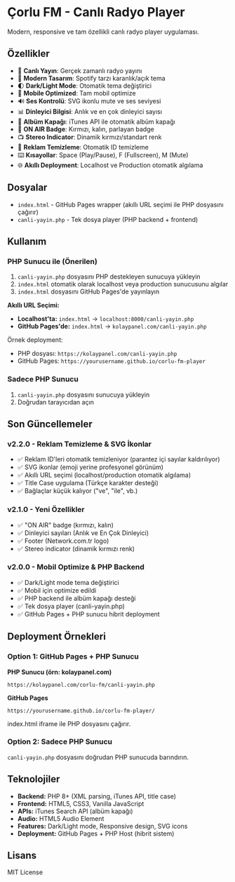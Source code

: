 # Çorlu FM - Canlı Radyo Player

Modern, responsive ve tam özellikli canlı radyo player uygulaması.

## Özellikler

- 🎵 **Canlı Yayın**: Gerçek zamanlı radyo yayını
- 🎨 **Modern Tasarım**: Spotify tarzı karanlık/açık tema
- 🌓 **Dark/Light Mode**: Otomatik tema değiştirici
- 📱 **Mobile Optimized**: Tam mobil optimize
- 🔊 **Ses Kontrolü**: SVG ikonlu mute ve ses seviyesi
- 📊 **Dinleyici Bilgisi**: Anlık ve en çok dinleyici sayısı
- 🎨 **Albüm Kapağı**: iTunes API ile otomatik albüm kapağı
- 🎯 **ON AIR Badge**: Kırmızı, kalın, parlayan badge
- 📺 **Stereo Indicator**: Dinamik kırmızı/standart renk
- 🔧 **Reklam Temizleme**: Otomatik ID temizleme
- ⌨️ **Kısayollar**: Space (Play/Pause), F (Fullscreen), M (Mute)
- 🌐 **Akıllı Deployment**: Localhost ve Production otomatik algılama

## Dosyalar

- `index.html` - GitHub Pages wrapper (akıllı URL seçimi ile PHP dosyasını çağırır)
- `canli-yayin.php` - Tek dosya player (PHP backend + frontend)

## Kullanım

### PHP Sunucu ile (Önerilen)

1. `canli-yayin.php` dosyasını PHP destekleyen sunucuya yükleyin
2. `index.html` otomatik olarak localhost veya production sunucusunu algılar
3. `index.html` dosyasını GitHub Pages'de yayınlayın

**Akıllı URL Seçimi:**
- **Localhost'ta:** `index.html` → `localhost:8000/canli-yayin.php`
- **GitHub Pages'de:** `index.html` → `kolaypanel.com/canli-yayin.php`

Örnek deployment:
- PHP dosyası: `https://kolaypanel.com/canli-yayin.php`
- GitHub Pages: `https://yourusername.github.io/corlu-fm-player`

### Sadece PHP Sunucu

1. `canli-yayin.php` dosyasını sunucuya yükleyin
2. Doğrudan tarayıcıdan açın

## Son Güncellemeler

### v2.2.0 - Reklam Temizleme & SVG İkonlar
- ✅ Reklam ID'leri otomatik temizleniyor (parantez içi sayılar kaldırılıyor)
- ✅ SVG ikonlar (emoji yerine profesyonel görünüm)
- ✅ Akıllı URL seçimi (localhost/production otomatik algılama)
- ✅ Title Case uygulama (Türkçe karakter desteği)
- ✅ Bağlaçlar küçük kalıyor ("ve", "ile", vb.)

### v2.1.0 - Yeni Özellikler
- ✅ "ON AIR" badge (kırmızı, kalın)
- ✅ Dinleyici sayıları (Anlık ve En Çok Dinleyici)
- ✅ Footer (Network.com.tr logo)
- ✅ Stereo indicator (dinamik kırmızı renk)

### v2.0.0 - Mobil Optimize & PHP Backend
- ✅ Dark/Light mode tema değiştirici
- ✅ Mobil için optimize edildi
- ✅ PHP backend ile albüm kapağı desteği
- ✅ Tek dosya player (canli-yayin.php)
- ✅ GitHub Pages + PHP sunucu hibrit deployment

## Deployment Örnekleri

### Option 1: GitHub Pages + PHP Sunucu

**PHP Sunucu (örn: kolaypanel.com)**
```
https://kolaypanel.com/corlu-fm/canli-yayin.php
```

**GitHub Pages**
```
https://yourusername.github.io/corlu-fm-player/
```

index.html iframe ile PHP dosyasını çağırır.

### Option 2: Sadece PHP Sunucu

`canli-yayin.php` dosyasını doğrudan PHP sunucuda barındırın.

## Teknolojiler

- **Backend:** PHP 8+ (XML parsing, iTunes API, title case)
- **Frontend:** HTML5, CSS3, Vanilla JavaScript
- **APIs:** iTunes Search API (albüm kapağı)
- **Audio:** HTML5 Audio Element
- **Features:** Dark/Light mode, Responsive design, SVG icons
- **Deployment:** GitHub Pages + PHP Host (hibrit sistem)

## Lisans

MIT License


